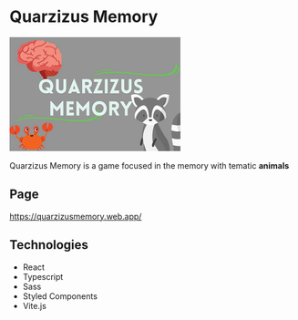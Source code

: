 # Quarzizus Memory

![](src/assets/Portada.png)

Quarzizus Memory is a game focused in the memory with tematic **animals**

## Page

https://quarzizusmemory.web.app/

## Technologies

- React
- Typescript
- Sass
- Styled Components
- Vite.js
